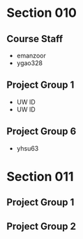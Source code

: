 # Section 010

## Course Staff

   * emanzoor
   * ygao328

## Project Group 1

   * UW ID
   * UW ID

## Project Group 6
   * yhsu63

# Section 011

## Project Group 1

## Project Group 2

